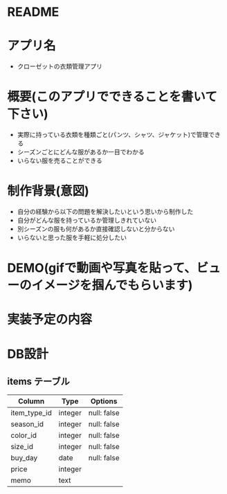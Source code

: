 # README

# アプリ名
- クローゼットの衣類管理アプリ

# 概要(このアプリでできることを書いて下さい)
- 実際に持っている衣類を種類ごと(パンツ、シャツ、ジャケット)で管理できる
- シーズンごとにどんな服があるか一目でわかる
- いらない服を売ることができる

# 制作背景(意図)						
- 自分の経験から以下の問題を解決したいという思いから制作した
- 自分がどんな服を持っているか管理しきれていない
- 別シーズンの服も何があるか直接確認しないと分からない
- いらないと思った服を手軽に処分したい

# DEMO(gifで動画や写真を貼って、ビューのイメージを掴んでもらいます)			

# 実装予定の内容		

# DB設計			


## items テーブル
| Column       | Type       | Options           |
| ------------ | ---------- | ----------------- |
| item_type_id | integer    | null: false       |
| season_id    | integer    | null: false       |
| color_id     | integer    | null: false       |
| size_id      | integer    | null: false       |
| buy_day      | date       | null: false       |
| price        | integer    |                   |
| memo         | text       |                   |

